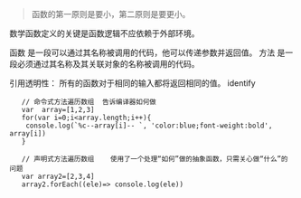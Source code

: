 > 函数的第一原则是要小，第二原则是要更小。

数学函数定义的关键是函数逻辑不应依赖于外部环境。

函数 是一段可以通过其名称被调用的代码，他可以传递参数并返回值。
方法 是一段必须通过其名称及其关联对象的名称被调用的代码。

引用透明性： 所有的函数对于相同的输入都将返回相同的值。
identify
```ecmascript 6
   // 命令式方法遍历数组  告诉编译器如何做
   var  array=[1,2,3]
   for(var i=0;i<array.length;i++){
    console.log(`%c--array[i]-- `, 'color:blue;font-weight:bold', array[i])
   }
  
   // 声明式方法遍历数组    使用了一个处理“如何”做的抽象函数，只需关心做“什么”的问题
   var array2=[2,3,4]
   array2.forEach((ele)=> console.log(ele))

```
